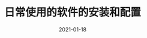 ---
title: "日常使用的软件的安装和配置"
linkTitle: "日常软件"
weight: 100
date: 2021-01-18
description: >
  Windows11下日常使用的软件的安装和配置。
---